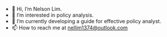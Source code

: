 - 👋 Hi, I’m Nelson Lim.
- 👀 I’m interested in policy analysis.
- 🌱 I’m currently developing a guide for effective policy analyst.
- 📫 How to reach me at nellim1374@outlook.com

<!---
nellim/nellim is a ✨ special ✨ repository because its `README.md` (this file) appears on your GitHub profile.
You can click the Preview link to take a look at your changes.
--->
